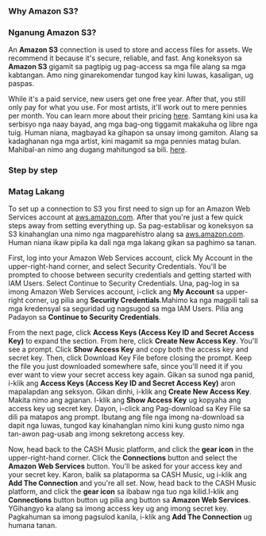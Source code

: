 ### Why Amazon S3?
### Nganung Amazon S3?


An **Amazon S3** connection is used to store and access files for assets. We recommend it because it's secure, reliable, and fast.
Ang koneksyon sa **Amazon S3** gigamit sa pagtipig ug pag-access sa mga file alang sa mga kabtangan. Amo ning ginarekomendar tungod kay kini luwas, kasaligan, ug paspas.

While it's a paid service, new users get one free year. After that, you still only pay for what you use. For most artists, it'll work out to mere pennies per month. You can learn more about their pricing <a href="http://aws.amazon.com/s3/pricing/" target="_blank">here</a>.
Samtang kini usa ka serbisyo nga naay bayad, ang mga bag-ong tiggamit makakuha og libre nga tuig. Human niana, magbayad ka gihapon sa unsay imong gamiton. Alang sa kadaghanan nga mga artist, kini magamit sa mga pennies matag bulan. Mahibal-an nimo ang dugang mahitungod sa bili. <a href="http://aws.amazon.com/s3/pricing/" target="_blank">here</a>.

### Step by step
### Matag Lakang 

To set up a connection to S3 you first need to sign up for an Amazon Web Services account at
<a href="http://aws.amazon.com/" target="_blank">aws.amazon.com</a>. After that you're just a few quick steps away from setting
everything up.
Sa pag-establisar og koneksyon sa S3 kinahanglan una nimo nga magparehistro alang sa 
<a href="http://aws.amazon.com/" target="_blank">aws.amazon.com</a>. Human niana ikaw pipila ka dali nga mga lakang gikan sa paghimo sa tanan.

First, log into your Amazon Web Services account, click My Account in the upper-right-hand corner, and select Security Credentials. You'll be prompted to choose between security credentials and getting started with IAM Users. Select Continue to Security Credentials.
Una, pag-log in sa imong Amazon Web Services account, i-click ang **My Account** sa upper-right corner, ug pilia ang **Security Credentials**.Mahimo ka nga magpili tali sa mga kredensyal sa seguridad ug nagsugod sa mga IAM Users. Pilia ang Padayon sa  **Continue to Security Credentials**.

From the next page, click **Access Keys (Access Key ID and Secret Access Key)** to expand the section. From here, click **Create New Access Key**. You'll see a prompt. Click **Show Access Key** and copy both the access key and secret key. Then, click Download Key File before closing the prompt. Keep the file you just downloaded somewhere safe, since you'll need it if you ever want to view your secret access key again.
Gikan sa sunod nga panid, i-klik ang **Access Keys (Access Key ID and Secret Access Key)** aron mapalapdan ang seksyon. Gikan dinhi, i-klik ang **Create New Access Key**. Makita nimo ang agianan. I-klik ang **Show Access Key** ug kopyaha ang access key ug secret key. Dayon, i-click ang Pag-download sa Key File sa dili pa matapos ang prompt. Ibutang ang file nga imong na-download sa dapit nga luwas, tungod kay kinahanglan nimo kini kung gusto nimo nga tan-awon pag-usab ang imong sekretong access key.

Now, head back to the CASH Music platform, and click the **gear icon** <i class="icon icon-cog"></i> in the upper-right-hand corner. Click the **Connections** button and select the **Amazon Web Services** button. You'll be asked for your access key and your secret key. Karon, balik sa plataporma sa CASH Music, ug i-klik ang **Add The Connection** and you're all set.
Now, head back to the CASH Music platform, and click the **gear icon** <i class="icon icon-cog"></i> sa ibabaw nga tuo nga kilid.I-klik ang **Connections** button button ug pilia ang button sa **Amazon Web Services**. YGihangyo ka alang sa imong access key ug ang imong secret key. Pagkahuman sa imong pagsulod kanila, i-klik ang **Add The Connection** ug humana tanan.
